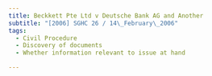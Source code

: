 ```yaml
---
title: Beckkett Pte Ltd v Deutsche Bank AG and Another
subtitle: "[2006] SGHC 26 / 14\_February\_2006"
tags:
  - Civil Procedure
  - Discovery of documents
  - Whether information relevant to issue at hand

---
```


